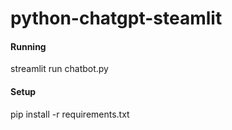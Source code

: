 # python-chatgpt-steamlit

#### Running
streamlit run chatbot.py


#### Setup
pip install -r requirements.txt